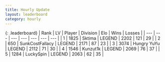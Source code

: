 ```yaml
---
title: Hourly Update
layout: leaderboard
category: hourly
---
```


{: .leaderboard}
| Rank | LV | Player | Division | Elo | Wins | Losses |
| --- | --- | --- | --- | --- | --- | --- |
| <span data-change="0">1</span> | 1825 | <span title="ID: 353063">Sktima</span> | LEGEND | <span data-change="0">2202</span> | <span data-change="0">121</span> | <span data-change="0">29</span> |
| <span data-change="0">2</span> | 650 | <span title="ID: 402846">SunkCostFallacy</span> | LEGEND | <span data-change="0">2171</span> | <span data-change="0">87</span> | <span data-change="0">23</span> |
| <span data-change="0">3</span> | 3074 | <span title="ID: 164871">Hungry YuYu</span> | LEGEND | <span data-change="0">2112</span> | <span data-change="0">71</span> | <span data-change="0">30</span> |
| <span data-change="2">4</span> | 1546 | <span title="ID: 392407">Kunzut1k</span> | LEGEND | <span data-change="7">2069</span> | <span data-change="1">76</span> | <span data-change="0">37</span> |
| <span data-change="-1">5</span> | 1284 | <span title="ID: 498412">LuckySpin</span> | LEGEND | <span data-change="0">2063</span> | <span data-change="0">62</span> | <span data-change="0">35</span> |